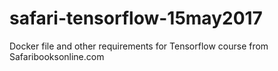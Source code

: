 # safari-tensorflow-15may2017
Docker file and other requirements for Tensorflow course from Safaribooksonline.com
